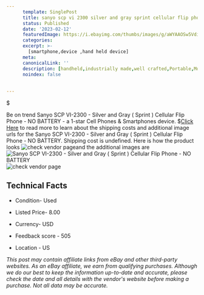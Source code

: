 ```yaml
---
      template: SinglePost
      title: sanyo scp vi 2300 silver and gray sprint cellular flip phone no battery
      status: Published
      date: '2023-02-12'
      featuredImage: https://i.ebayimg.com/thumbs/images/g/aWYAAOSw5VditOPh/s-l225.jpg
      categories: 
      excerpt: >-
        [smartphone,device ,hand held device]
      meta:
      canonicalLink: ''
      description: [handheld,industrially made,well crafted,Portable,Mobile,Compact,Convenient,Lightweight,Maneuverable,Man-portable,Miniature,Carriable,Hand-held,Light,Holdable,Transportable,Mobile device,Pocket-sized,On-the-go,Wireless,Cordless,Compact size,Convenient size, smartphone,device ,hand held device]
      noindex: false
      
        
---
```

$

Be on trend Sanyo SCP VI-2300 - Silver and Gray ( Sprint ) Cellular Flip Phone - NO BATTERY - a 1-star Cell Phones & Smartphones device.
$[Click Here](https://www.ebay.com/itm/363883417176?hash=item54b9244e58%3Ag%3AaWYAAOSw5VditOPh&mkevt=1&mkcid=1&mkrid=711-53200-19255-0&campid=%253CePNCampaignId%253E&customid=%253CreferenceId%253E&toolid=10049) to read more to learn about the shipping costs and additional image urls for the Sanyo SCP VI-2300 - Silver and Gray ( Sprint ) Cellular Flip Phone - NO BATTERY. Shipping cost is undefined. Here is how the product looks ![check vendor page](https://i.ebayimg.com/thumbs/images/g/aWYAAOSw5VditOPh/s-l225.jpg)and the additional images are![Sanyo SCP VI-2300 - Silver and Gray ( Sprint ) Cellular Flip Phone - NO BATTERY](https://i.ebayimg.com/images/g/aWYAAOSw5VditOPh/s-l1600.jpg)![check vendor page](https://origin-galleryplus.ebayimg.com/ws/web/363883417176_2_0_1/225x225.jpg,https://origin-galleryplus.ebayimg.com/ws/web/363883417176_3_0_1/225x225.jpg)



 ## Technical Facts 



     
      

 - Condition- Used 


      

 - Listed Price- 8.00 


      

 - Currency- USD 


      

 - Feedback score - 505 


      

 - Location - US 


      
      

 *_This post may contain affiliate links from eBay and other third-party websites. As an eBay affiliate, we earn from qualifying purchases. Although we do our best to keep the information up-to-date and accurate, please check the date and all details with the vendor's website before making a purchase. Not all data may be accurate._*






